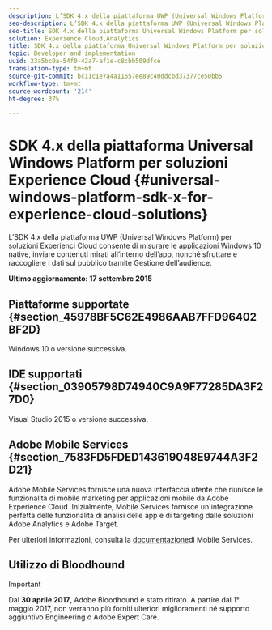 ```yaml
---
description: L’SDK 4.x della piattaforma UWP (Universal Windows Platform) per soluzioni  Experienci Cloud consente di misurare le applicazioni Windows 10 native, inviare contenuti mirati all’interno dell’app, nonché sfruttare e raccogliere i dati sul pubblico tramite Gestione dell’audience.
seo-description: L’SDK 4.x della piattaforma UWP (Universal Windows Platform) per soluzioni  Experienci Cloud consente di misurare le applicazioni Windows 10 native, inviare contenuti mirati all’interno dell’app, nonché sfruttare e raccogliere i dati sul pubblico tramite Gestione dell’audience.
seo-title: SDK 4.x della piattaforma Universal Windows Platform per soluzioni Experience Cloud
solution: Experience Cloud,Analytics
title: SDK 4.x della piattaforma Universal Windows Platform per soluzioni Experience Cloud
topic: Developer and implementation
uuid: 23a5bc0a-54f0-42a7-af1e-c8cbb509dfce
translation-type: tm+mt
source-git-commit: bc11c1e7a4a11657ee89c40ddcbd37377ce50bb5
workflow-type: tm+mt
source-wordcount: '214'
ht-degree: 37%

---
```



# SDK 4.x della piattaforma Universal Windows Platform per soluzioni Experience Cloud {#universal-windows-platform-sdk-x-for-experience-cloud-solutions}

L’SDK 4.x della piattaforma UWP (Universal Windows Platform) per soluzioni  Experienci Cloud consente di misurare le applicazioni Windows 10 native, inviare contenuti mirati all’interno dell’app, nonché sfruttare e raccogliere i dati sul pubblico tramite Gestione dell’audience.

**Ultimo aggiornamento: 17 settembre 2015**

## Piattaforme supportate {#section_45978BF5C62E4986AAB7FFD96402BF2D}

Windows 10 o versione successiva.

## IDE supportati {#section_03905798D74940C9A9F77285DA3F27D0}

Visual Studio 2015 o versione successiva.

## Adobe Mobile Services {#section_7583FD5FDED143619048E9744A3F2D21}

Adobe Mobile Services fornisce una nuova interfaccia utente che riunisce le funzionalità di mobile marketing per applicazioni mobile da Adobe Experience Cloud. Inizialmente, Mobile Services fornisce un&#39;integrazione perfetta delle funzionalità di analisi delle app e di targeting dalle soluzioni  Adobe Analytics e  Adobe Target.

Per ulteriori informazioni, consulta la [documentazione](/help/using/home.md)di Mobile Services.

## Utilizzo di Bloodhound

>[!IMPORTANT]
>
>Dal **30 aprile 2017**, Adobe Bloodhound è stato ritirato. A partire dal 1° maggio 2017, non verranno più forniti ulteriori miglioramenti né supporto aggiuntivo Engineering o Adobe Expert Care.
